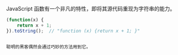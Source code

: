 JavaScript 函数有一个非凡的特性，即将其源代码重现为字符串的能力。

```js
(function(x) {
    return x + 1;
}).toString();  // "function (x) {return x + 1; }"


聪明的黑客偶然会通过巧妙的方法用到它。

